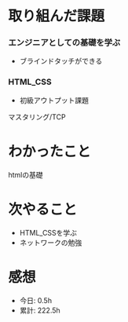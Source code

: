 # 取り組んだ課題
### エンジニアとしての基礎を学ぶ
* ブラインドタッチができる
### HTML_CSS
* 初級アウトプット課題

マスタリング/TCP
# わかったこと
htmlの基礎


# 次やること
* HTML_CSSを学ぶ
* ネットワークの勉強
# 感想

* 今日: 0.5h
* 累計: 222.5h
